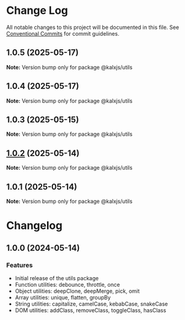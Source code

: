 # Change Log

All notable changes to this project will be documented in this file.
See [Conventional Commits](https://conventionalcommits.org) for commit guidelines.

## 1.0.5 (2025-05-17)

**Note:** Version bump only for package @kalxjs/utils

## 1.0.4 (2025-05-17)

**Note:** Version bump only for package @kalxjs/utils

## 1.0.3 (2025-05-15)

**Note:** Version bump only for package @kalxjs/utils

## [1.0.2](https://github.com/Odeneho-Calculus/kalxjs/compare/@kalxjs/utils@1.0.1...@kalxjs/utils@1.0.2) (2025-05-14)

**Note:** Version bump only for package @kalxjs/utils

## 1.0.1 (2025-05-14)

**Note:** Version bump only for package @kalxjs/utils

# Changelog

## 1.0.0 (2024-05-14)

### Features

- Initial release of the utils package
- Function utilities: debounce, throttle, once
- Object utilities: deepClone, deepMerge, pick, omit
- Array utilities: unique, flatten, groupBy
- String utilities: capitalize, camelCase, kebabCase, snakeCase
- DOM utilities: addClass, removeClass, toggleClass, hasClass
